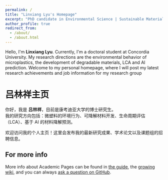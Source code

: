 ```yaml
---
permalink: /
title: "Linxiang Lyu's Homepage"
excerpt: "PhD candidate in Environmental Science | Sustainable Materials"
author_profile: true
redirect_from: 
  - /about/
  - /about.html
---
```

Hello, I'm **Linxiang Lyu**. Currently, I'm a doctoral student at Concordia University. My research directions are the environmental behavior of microplastics, the development of degradable materials, LCA and AI prediction.
Welcome to my personal homepage, where I will post my latest research achievements and job information for my research group


吕林祥主页
======
你好，我是 **吕林祥**，目前是康考迪亚大学的博士研究生。  
我的研究方向包括：微塑料的环境行为、可降解材料开发、生命周期评估（LCA）、基于 AI 的材料降解预测。

欢迎访问我的个人主页！这里会发布我的最新研究成果、学术论文以及课题组的招聘信息。

For more info
------
More info about Academic Pages can be found in [the guide](https://academicpages.github.io/markdown/), the [growing wiki](https://github.com/academicpages/academicpages.github.io/wiki), and you can always [ask a question on GitHub](https://github.com/academicpages/academicpages.github.io/discussions).
